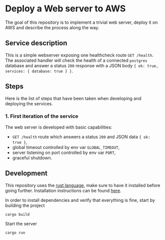 # Deploy a Web server to AWS

The goal of this repository is to implement a trivial web server, deploy it on AWS and describe the process along the way.

## Service description

This is a simple webserver exposing one healthcheck route `GET /health`. The associated handler will check the health of a connected `postgres` database and answer a status `200` response with a JSON body `{ ok: true, services: { database: true } }`.

## Steps

Here is the list of steps that have been taken when developing and deploying the services.

### 1. First iteration of the service

The web server is developed with basic capabilities:
- `GET /health` route which answers a status `200` and JSON data `{ ok: true }`,
- global timeout controlled by env var `GLOBAL_TIMEOUT`,
- server listening on port controlled by env var `PORT`,
- graceful shutdown.

## Development

This repository uses the [rust language](https://www.rust-lang.org/), make sure to have it installed before going further. Installation instructions can be found [here](https://www.rust-lang.org/tools/install).

In order to install dependencies and verify that everything is fine, start by building the project
```console
cargo build
```

Start the server
```console
cargo run
```
